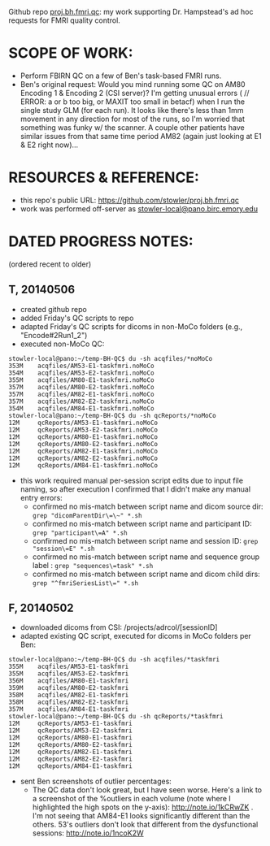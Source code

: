 Github repo [proj.bh.fmri.qc](https://github.com/stowler/proj.bh.fmri.qc): 
my work supporting Dr. Hampstead's ad hoc requests for FMRI quality control.


SCOPE OF WORK:
================
- Perform FBIRN QC on a few of Ben's task-based FMRI runs.
- Ben's original request: Would you mind running some QC on AM80 Encoding 1 & Encoding 2 (CSI server)? I'm getting unusual errors (
// ERROR: a or b too big, or MAXIT too small in betacf) when I run the single study GLM (for each run). It looks like there's less than 1mm movement in any direction for most of the runs, so I'm worried that something was funky w/ the scanner. A couple other patients have similar issues from that same time period AM82 (again just looking at E1 & E2 right now)...



RESOURCES & REFERENCE:
=======================
- this repo's public URL: https://github.com/stowler/proj.bh.fmri.qc
- work was performed off-server as stowler-local@pano.birc.emory.edu



DATED PROGRESS NOTES:
=================================================
(ordered recent to older)

T, 20140506
---------------
- created github repo
- added Friday's QC scripts to repo
- adapted Friday's QC scripts for dicoms in non-MoCo folders (e.g., "Encode#2Run1_2")
- executed non-MoCo QC:
```
stowler-local@pano:~/temp-BH-QC$ du -sh acqfiles/*noMoCo
353M    acqfiles/AM53-E1-taskfmri.noMoCo
354M    acqfiles/AM53-E2-taskfmri.noMoCo
355M    acqfiles/AM80-E1-taskfmri.noMoCo
357M    acqfiles/AM80-E2-taskfmri.noMoCo
357M    acqfiles/AM82-E1-taskfmri.noMoCo
357M    acqfiles/AM82-E2-taskfmri.noMoCo
354M    acqfiles/AM84-E1-taskfmri.noMoCo
stowler-local@pano:~/temp-BH-QC$ du -sh qcReports/*noMoCo
12M     qcReports/AM53-E1-taskfmri.noMoCo
12M     qcReports/AM53-E2-taskfmri.noMoCo
12M     qcReports/AM80-E1-taskfmri.noMoCo
12M     qcReports/AM80-E2-taskfmri.noMoCo
12M     qcReports/AM82-E1-taskfmri.noMoCo
12M     qcReports/AM82-E2-taskfmri.noMoCo
12M     qcReports/AM84-E1-taskfmri.noMoCo
```
- this work required manual per-session script edits due to input file naming, so after execution I confirmed that I didn't make any manual entry errors:
  - confirmed no mis-match between script name and dicom source dir: `grep "dicomParentDir\=\~" *.sh`
  - confirmed no mis-match between script name and participant ID: `grep "participant\=A" *.sh`
  - confirmed no mis-match between script name and session ID: `grep "session\=E" *.sh`
  - confirmed no mis-match between script name and sequence group label : `grep "sequences\=task" *.sh`
  - confirmed no mis-match between script name and dicom child dirs: `grep "^fmriSeriesList\=" *.sh`


F, 20140502
---------------
- downloaded dicoms from CSI: /projects/adrcol/[sessionID]
- adapted existing QC script, executed for dicoms in MoCo folders per Ben:
```
stowler-local@pano:~/temp-BH-QC$ du -sh acqfiles/*taskfmri
355M    acqfiles/AM53-E1-taskfmri
355M    acqfiles/AM53-E2-taskfmri
356M    acqfiles/AM80-E1-taskfmri
359M    acqfiles/AM80-E2-taskfmri
358M    acqfiles/AM82-E1-taskfmri
358M    acqfiles/AM82-E2-taskfmri
357M    acqfiles/AM84-E1-taskfmri
stowler-local@pano:~/temp-BH-QC$ du -sh qcReports/*taskfmri
12M     qcReports/AM53-E1-taskfmri
12M     qcReports/AM53-E2-taskfmri
12M     qcReports/AM80-E1-taskfmri
12M     qcReports/AM80-E2-taskfmri
12M     qcReports/AM82-E1-taskfmri
12M     qcReports/AM82-E2-taskfmri
12M     qcReports/AM84-E1-taskfmri
```
- sent Ben screenshots of outlier percentages:
  - The QC data don't look great, but I have seen worse. Here's a link to a screenshot of the %outliers in each volume (note where I highlighted the high spots on the y-axis): http://note.io/1kCRwZK . I'm not seeing that AM84-E1 looks significantly different than the others. 53's outliers don't look that different from the dysfunctional sessions: http://note.io/1ncoK2W
